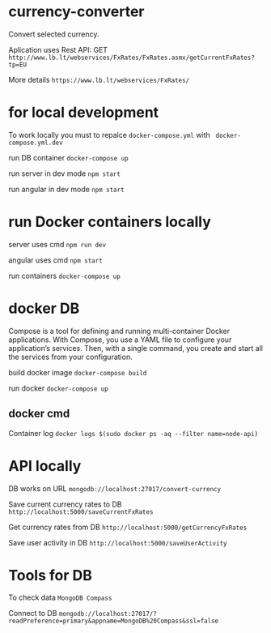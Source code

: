 # currency-converter
Convert selected currency.

Aplication uses Rest API: 
GET `http://www.lb.lt/webservices/FxRates/FxRates.asmx/getCurrentFxRates?tp=EU`

More details `https://www.lb.lt/webservices/FxRates/`

# for local development
To work locally you must to repalce `docker-compose.yml` with ` docker-compose.yml.dev`

run DB container `docker-compose up` 

run server in dev mode `npm start`

run angular in dev mode `npm start`


# run Docker containers locally
server uses cmd `npm run dev`

angular uses cmd `npm start`

run containers `docker-compose up`

# docker DB
Compose is a tool for defining and running multi-container Docker applications. With Compose, you use a YAML file to configure your application’s services. Then, with a single command, you create and start all the services from your configuration.

build docker image `docker-compose build`

run docker `docker-compose up` 

## docker cmd
Container log `docker logs $(sudo docker ps -aq --filter name=node-api)`


# API locally
DB works on URL `mongodb://localhost:27017/convert-currency`

Save current currency rates to DB `http://localhost:5000/saveCurrentFxRates`
 
Get currency rates from DB `http://localhost:5000/getCurrencyFxRates`
 
Save user activity in DB  `http://localhost:5000/saveUserActivity`

# Tools for DB
To check data `MongoDB Compass`

Connect to DB `mongodb://localhost:27017/?readPreference=primary&appname=MongoDB%20Compass&ssl=false`


